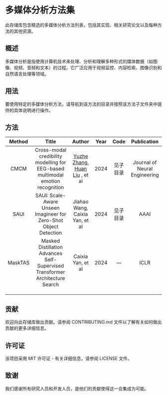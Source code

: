 # 多媒体分析方法集

此存储库包含精选的多媒体分析方法列表，包括其实现、相关研究论文以及每种方法的其他资源。

## 概述

多媒体分析是指使用计算机技术来处理、分析和理解多种形式的媒体数据（如图像、视频、音频和文本）的过程。它广泛应用于视频监控、内容检索、图像识别和自然语言处理等领域。

## 用法

要使用特定的多媒体分析方法，请导航到该方法的目录并按照该方法子文件夹中提供的具体说明进行操作。

## 方法

| Method  |                            Title                             |                            Author                            | Year |   Code   |          Publication          |
| :-----: | :----------------------------------------------------------: | :----------------------------------------------------------: | :--: | :------: | :---------------------------: |
|  CMCM   | Cross-modal credibility modelling for EEG-based multimodal emotion recognition | [Yuzhe Zhang](https://pubmed.ncbi.nlm.nih.gov/?term=Zhang+Y&cauthor_id=38565099), [Huan Liu](https://pubmed.ncbi.nlm.nih.gov/?term=Liu+H&cauthor_id=38565099) , et al | 2024 | 见子目录 | Journal of Neural Engineering |
|  SAUI   | SAUI: Scale-Aware Unseen Imagineer for Zero-Shot Object Detection |                Jiahao Wang, Caixia Yan, et al                | 2024 | 见子目录 |             AAAI              |
| MaskTAS | Masked Distillation Advances Self-Supervised Transformer Architecture Search |                      Caixia Yan, et al                       | 2024 |    —     |             ICLR              |
|         |                                                              |                                                              |      |          |                               |
|         |                                                              |                                                              |      |          |                               |
|         |                                                              |                                                              |      |          |                               |

## 贡献

欢迎向此存储库做出贡献。请参阅 CONTRIBUTING.md 文件以了解有关如何做出贡献的更多详细信息。

## 许可证

该项目采用 MIT 许可证 - 有关详细信息，请参阅 LICENSE 文件。

## 致谢

我们感谢所有研究人员和开发人员，是他们的贡献使得这一合集成为可能。
